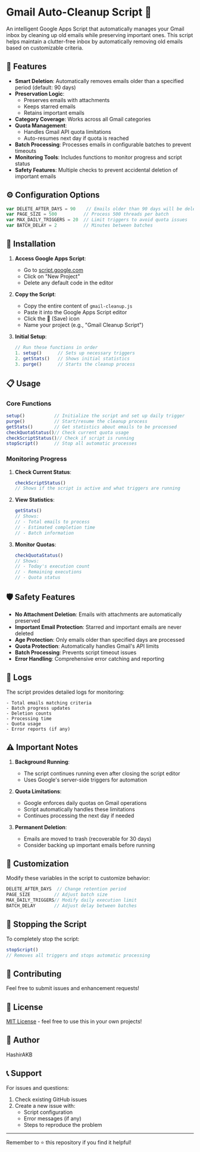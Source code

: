 # Gmail Auto-Cleanup Script 📧

An intelligent Google Apps Script that automatically manages your Gmail inbox by cleaning up old emails while preserving important ones. This script helps maintain a clutter-free inbox by automatically removing old emails based on customizable criteria.

## 🌟 Features

- **Smart Deletion**: Automatically removes emails older than a specified period (default: 90 days)
- **Preservation Logic**: 
  - Preserves emails with attachments
  - Keeps starred emails
  - Retains important emails
- **Category Coverage**: Works across all Gmail categories
- **Quota Management**: 
  - Handles Gmail API quota limitations
  - Auto-resumes next day if quota is reached
- **Batch Processing**: Processes emails in configurable batches to prevent timeouts
- **Monitoring Tools**: Includes functions to monitor progress and script status
- **Safety Features**: Multiple checks to prevent accidental deletion of important emails

## ⚙️ Configuration Options

```javascript
var DELETE_AFTER_DAYS = 90    // Emails older than 90 days will be deleted
var PAGE_SIZE = 500          // Process 500 threads per batch
var MAX_DAILY_TRIGGERS = 20  // Limit triggers to avoid quota issues
var BATCH_DELAY = 2          // Minutes between batches
```

## 🚀 Installation

1. **Access Google Apps Script**:
   - Go to [script.google.com](https://script.google.com)
   - Click on "New Project"
   - Delete any default code in the editor

2. **Copy the Script**:
   - Copy the entire content of `gmail-cleanup.js`
   - Paste it into the Google Apps Script editor
   - Click the 💾 (Save) icon
   - Name your project (e.g., "Gmail Cleanup Script")

3. **Initial Setup**:
   ```javascript
   // Run these functions in order
   1. setup()      // Sets up necessary triggers
   2. getStats()   // Shows initial statistics
   3. purge()      // Starts the cleanup process
   ```

## 📋 Usage

### Core Functions

```javascript
setup()           // Initialize the script and set up daily trigger
purge()           // Start/resume the cleanup process
getStats()        // Get statistics about emails to be processed
checkQuotaStatus()// Check current quota usage
checkScriptStatus()// Check if script is running
stopScript()      // Stop all automatic processes
```

### Monitoring Progress

1. **Check Current Status**:
   ```javascript
   checkScriptStatus()
   // Shows if the script is active and what triggers are running
   ```

2. **View Statistics**:
   ```javascript
   getStats()
   // Shows:
   // - Total emails to process
   // - Estimated completion time
   // - Batch information
   ```

3. **Monitor Quotas**:
   ```javascript
   checkQuotaStatus()
   // Shows:
   // - Today's execution count
   // - Remaining executions
   // - Quota status
   ```

## 🛡️ Safety Features

- **No Attachment Deletion**: Emails with attachments are automatically preserved
- **Important Email Protection**: Starred and important emails are never deleted
- **Age Protection**: Only emails older than specified days are processed
- **Quota Protection**: Automatically handles Gmail's API limits
- **Batch Processing**: Prevents script timeout issues
- **Error Handling**: Comprehensive error catching and reporting

## 📝 Logs

The script provides detailed logs for monitoring:
```plaintext
- Total emails matching criteria
- Batch progress updates
- Deletion counts
- Processing time
- Quota usage
- Error reports (if any)
```

## ⚠️ Important Notes

1. **Background Running**:
   - The script continues running even after closing the script editor
   - Uses Google's server-side triggers for automation

2. **Quota Limitations**:
   - Google enforces daily quotas on Gmail operations
   - Script automatically handles these limitations
   - Continues processing the next day if needed

3. **Permanent Deletion**:
   - Emails are moved to trash (recoverable for 30 days)
   - Consider backing up important emails before running

## 🔧 Customization

Modify these variables in the script to customize behavior:
```javascript
DELETE_AFTER_DAYS  // Change retention period
PAGE_SIZE         // Adjust batch size
MAX_DAILY_TRIGGERS// Modify daily execution limit
BATCH_DELAY       // Adjust delay between batches
```

## 🛑 Stopping the Script

To completely stop the script:
```javascript
stopScript()
// Removes all triggers and stops automatic processing
```

## 🤝 Contributing

Feel free to submit issues and enhancement requests!

## 📜 License

[MIT License](LICENSE) - feel free to use this in your own projects!

## 👥 Author

HashirAKB

## 📞 Support

For issues and questions:
1. Check existing GitHub issues
2. Create a new issue with:
   - Script configuration
   - Error messages (if any)
   - Steps to reproduce the problem

---
Remember to ⭐ this repository if you find it helpful!

